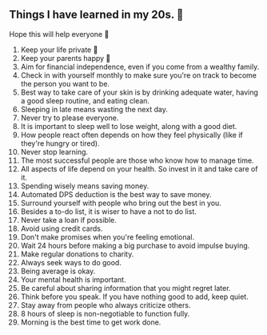 ## Things I have learned in my 20s. 🥤

Hope this will help everyone 🌻

1. Keep your life private 💼
2. Keep your parents happy 💟
3. Aim for financial independence, even if you come from a wealthy family.
4. Check in with yourself monthly to make sure you're on track to become the person you want to be.
5. Best way to take care of your skin is by drinking adequate water, having a good sleep routine, and eating clean.
6. Sleeping in late means wasting the next day.
7. Never try to please everyone.
8. It is important to sleep well to lose weight, along with a good diet.
9. How people react often depends on how they feel physically (like if they're hungry or tired).
10. Never stop learning.
11. The most successful people are those who know how to manage time.
12. All aspects of life depend on your health. So invest in it and take care of it.
13. Spending wisely means saving money.
14. Automated DPS deduction is the best way to save money.
15. Surround yourself with people who bring out the best in you.
16. Besides a to-do list, it is wiser to have a not to do list.
17. Never take a loan if possible.
18. Avoid using credit cards.
19. Don't make promises when you're feeling emotional.
20. Wait 24 hours before making a big purchase to avoid impulse buying.
21. Make regular donations to charity.
22. Always seek ways to do good.
23. Being average is okay.
24. Your mental health is important.
25. Be careful about sharing information that you might regret later.
26. Think before you speak. If you have nothing good to add, keep quiet.
27. Stay away from people who always criticize others.
28. 8 hours of sleep is non-negotiable to function fully.
29. Morning is the best time to get work done.
